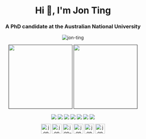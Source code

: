 <h1 align="center">Hi 👋, I'm Jon Ting</h1>
<h3 align="center">A PhD candidate at the Australian National University</h3>

<p align="center"> <img src="https://komarev.com/ghpvc/?username=jon-ting" alt="jon-ting" /> </p>

<p align="center">
<a href=""><img height=200 align="center" src="https://github-readme-stats.vercel.app/api?username=jon-ting&show_icons=true&theme=github_dark&border_radius=9&rank_icon=github&include_all_commits=true&custom_title=GitHub%20Stats&number_format=long&card_width=420" /></a>
<a href=""><img height=200 align="center" src="https://github-readme-stats.vercel.app/api/top-langs/?username=jon-ting&theme=dark&layout=compact&size_weight=0.2&count_weight=0.8&langs_count=8&border_radius=9&card_width=332" /></a>
<p>

<p align="center">
<a href="https://github.com/jon-ting/coursera-certifications"><img align="center" src="https://github-readme-stats.vercel.app/api/pin/?username=jon-ting&repo=coursera-certifications&show_owner=true&theme=dark" /></a>
<a href="https://github.com/jon-ting/futurelearn-certifications"><img align="center" src="https://github-readme-stats.vercel.app/api/pin/?username=jon-ting&repo=futurelearn-certifications&show_owner=true&theme=dark" /></a>
<a href="https://github.com/jon-ting/sphractal"><img align="center" src="https://github-readme-stats.vercel.app/api/pin/?username=jon-ting&repo=sphractal&show_owner=true&theme=dark" /></a>
<a href="https://github.com/conda-forge/sphractal-feedstock"><img align="center" src="https://github-readme-stats.vercel.app/api/pin/?username=conda-forge&repo=sphractal-feedstock&show_owner=true&theme=dark" /></a>
<a href="https://github.com/jon-ting/fastbc"><img align="center" src="https://github-readme-stats.vercel.app/api/pin/?username=jon-ting&repo=fastbc&show_owner=true&theme=dark" /></a>
<a href="https://github.com/jon-ting/covdrugsim"><img align="center" src="https://github-readme-stats.vercel.app/api/pin/?username=jon-ting&repo=covdrugsim&show_owner=true&theme=dark" /></a>
<a href="https://github.com/jon-ting/Molecular-Modelling-of-Reversible-Covalent-Inhibition-of-Brutons-Tyrosine-Kinase-by-Cyanoacrylamide"><img align="center" src="https://github-readme-stats.vercel.app/api/pin/?username=jon-ting&repo=Molecular-Modelling-of-Reversible-Covalent-Inhibition-of-Brutons-Tyrosine-Kinase-by-Cyanoacrylamide&show_owner=true&theme=dark" /></a>
</p>

<p align="center">
<a href="https://codepen.io/JonTing" target="blank"><img align="center" src="https://cdn.jsdelivr.net/npm/simple-icons@3.0.1/icons/codepen.svg" alt="jon ting" height="30" width="30" /></a>
<a href="https://twitter.com/JonTingYC" target="blank"><img align="center" src="https://cdn.jsdelivr.net/npm/simple-icons@3.0.1/icons/twitter.svg" alt="jon ting" height="30" width="30" /></a>
<a href="https://linkedin.com/in/jon-ting" target="blank"><img align="center" src="https://cdn.jsdelivr.net/npm/simple-icons@3.0.1/icons/linkedin.svg" alt="jon-ting" height="30" width="30" /></a>
<a href="https://stackoverflow.com/users/jon ting" target="blank"><img align="center" src="https://cdn.jsdelivr.net/npm/simple-icons@3.0.1/icons/stackoverflow.svg" alt="jon ting" height="30" width="30" /></a>
<a href="https://www.kaggle.com/jonting" target="blank"><img align="center" src="https://cdn.jsdelivr.net/npm/simple-icons@3.0.1/icons/kaggle.svg" alt="jon ting" height="30" width="30" /></a>
<a href="https://fb.com/jon ting" target="blank"><img align="center" src="https://cdn.jsdelivr.net/npm/simple-icons@3.0.1/icons/facebook.svg" alt="jon ting" height="30" width="30" /></a>
</p>
